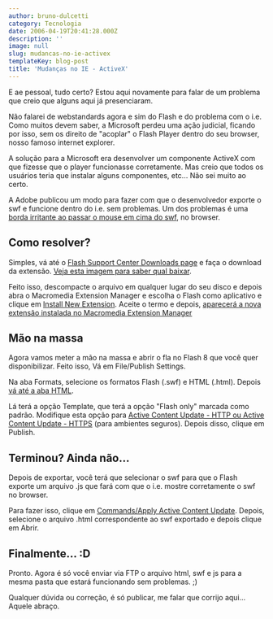 ```yaml
---
author: bruno-dulcetti
category: Tecnologia
date: 2006-04-19T20:41:28.000Z
description: ''
image: null
slug: mudancas-no-ie-activex
templateKey: blog-post
title: 'Mudanças no IE - ActiveX'
---
```


E ae pessoal, tudo certo? Estou aqui novamente para falar de um problema que creio que alguns aqui já presenciaram.

Não falarei de webstandards agora e sim do Flash e do problema com o i.e. Como muitos devem saber, a Microsoft perdeu uma ação judicial, ficando por isso, sem os direito de "acoplar" o Flash Player dentro do seu browser, nosso famoso internet explorer.

A solução para a Microsoft era desenvolver um componente ActiveX com que fizesse que o player funcionasse corretamente. Mas creio que todos os usuários teria que instalar alguns componentes, etc... Não sei muito ao certo.

A Adobe publicou um modo para fazer com que o desenvolvedor exporte o swf e funcione dentro do i.e. sem problemas. Um dos problemas é uma <a href="/assets/images/posts/erro.gif">borda irritante ao passar o mouse em cima do swf</a>, no browser.

## Como resolver?

Simples, vá até o <a href="http://www.macromedia.com/support/flash/downloads.html#flash8">Flash Support Center Downloads page</a> e faça o download da extensão. <a href="/assets/images/posts/tela01.gif">Veja esta imagem para saber qual baixar</a>.

Feito isso, descompacte o arquivo em qualquer lugar do seu disco e depois abra o Macromedia Extension Manager e escolha o Flash como aplicativo e clique em <a href="/assets/images/posts/tela02.gif">Install New Extension</a>. Aceite o termo e depois, <a href="/assets/images/posts/tela03.gif">aparecerá a nova extensão instalada no Macromedia Extension Manager</a>

## Mão na massa

Agora vamos meter a mão na massa e abrir o fla no Flash 8 que você quer disponibilizar. Feito isso, Vá em File/Publish Settings.

Na aba Formats, selecione os formatos Flash (.swf) e HTML (.html). Depois <a href="/assets/images/posts/tela04.gif">vá até a aba HTML</a>.

Lá terá a opção Template, que terá a opção "Flash only" marcada como padrão. Modifique esta opção para <a href="/assets/images/posts/tela05.gif">Active Content Update - HTTP ou Active Content Update - HTTPS</a> (para ambientes seguros). Depois disso, clique em Publish.

## Terminou? Ainda não...

Depois de exportar, você terá que selecionar o swf para que o Flash exporte um arquivo .js que fará com que o i.e. mostre corretamente o swf no browser.

Para fazer isso, clique em <a href="/assets/images/posts/tela06.gif">Commands/Apply Active Content Update</a>. Depois, selecione o arquivo .html correspondente ao swf exportado e depois clique em Abrir.

## Finalmente... :D

Pronto. Agora é só você enviar via FTP o arquivo html, swf e js para a mesma pasta que estará funcionando sem problemas. ;)

Qualquer dúvida ou correção, é só publicar, me falar que corrijo aqui...
Aquele abraço.
